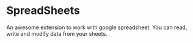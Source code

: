 # SpreadSheets
An awesome extension to work with google spreadsheet. You can read, write and modify data from your sheets.
